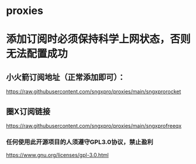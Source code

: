 # proxies<br>

# 添加订阅时必须保持科学上网状态，否则无法配置成功

## 小火箭订阅地址（正常添加即可）：<br>

https://raw.githubusercontent.com/sngxpro/proxies/main/sngxprorocket

## 圈X订阅链接<br>
https://raw.githubusercontent.com/sngxpro/proxies/main/sngxprofreeqx

### 任何使用此开源项目的人须遵守GPL3.0协议，禁止盈利 
https://www.gnu.org/licenses/gpl-3.0.html <br>
